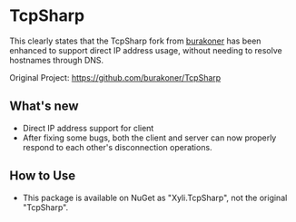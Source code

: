 # TcpSharp
This clearly states that the TcpSharp fork from [burakoner](https://github.com/burakoner) has been enhanced to support direct IP address usage, without needing to resolve hostnames through DNS.

Original Project: https://github.com/burakoner/TcpSharp
## What's new

- Direct IP address support for client
- After fixing some bugs, both the client and server can now properly respond to each other's disconnection operations.

## How to Use
- This package is available on NuGet as "Xyli.TcpSharp", not the original "TcpSharp".